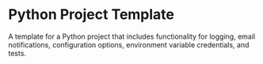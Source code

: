 # Python Project Template

A template for a Python project that includes functionality for logging, email notifications, configuration options, environment variable credentials, and tests.

